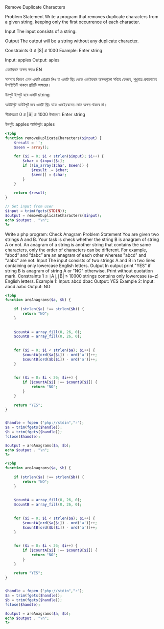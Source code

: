Remove Duplicate Characters

Problem Statement
Write a program that removes duplicate characters from a given string, keeping only the first occurrence of each character.

Input
The input consists of a string.

Output
The output will be a string without any duplicate character.

Constraints
0 ≤ |S| ≤ 1000
Example:
Enter string

Input:
apples
Output:
aples


একইরকম অক্ষর সরাও
EN

সমস্যার বিবরণ
এমন একটি প্রোগ্রাম লিখ যা একটি স্ট্রিং থেকে একইরকম অক্ষরগুলো সরিয়ে ফেলবে, শুধুমাত্র প্রথমবারের উপস্থিতিটি থাকবে প্রতিটি অক্ষরের।

ইনপুট
ইনপুট হবে একটি string

আউটপুট
আউটপুট হবে একটি স্ট্রিং যাতে একইরকমের কোন অক্ষর থাকবে না।

সীমাবদ্ধতা
0 ≤ |S| ≤ 1000
উদাহরণ:
Enter string

ইনপুট:
apples
আউটপুট:
aples

```php
<?php
function removeDuplicateCharacters($input) {
    $result = '';
    $seen = array();
    
    for ($i = 0; $i < strlen($input); $i++) {
        $char = $input[$i];
        if (!in_array($char, $seen)) {
            $result .= $char;
            $seen[] = $char;
        }
    }
    
    return $result;
}

// Get input from user
$input = trim(fgets(STDIN));
$output = removeDuplicateCharacters($input);
echo $output . "\n";
?>
```

Write a php program: 
Check Anagram
Problem Statement
You are given two strings A and B. Your task is check whether the string B is anagram of string A or not. An anagram of a string is another string that contains the same characters, only the order of characters can be different. For example, “abcd” and “dabc” are an anagram of each other whereas "abcd" and "aabc" are not.
Input
The input consists of two strings A and B in two lines containing only lowercase English letters.
Output
In output print "YES" if string B is anagram of string A or "NO" otherwise. Print without quotation mark.
Constraints
1 ≤ ∣A∣,∣B| ≤ 10000
strings contains only lowercase (a−z) English letters.
Example 1:
Input:
abcd
dbac
Output:
YES
Example 2:
Input:
abcd
aabc
Output:
NO


```php
<?php
function areAnagrams($a, $b) {
   
    if (strlen($a) !== strlen($b)) {
        return "NO";
    }
    
    
    $countA = array_fill(0, 26, 0);
    $countB = array_fill(0, 26, 0);
    
    
    for ($i = 0; $i < strlen($a); $i++) {
        $countA[ord($a[$i]) - ord('a')]++;
        $countB[ord($b[$i]) - ord('a')]++;
    }
    
   
    for ($i = 0; $i < 26; $i++) {
        if ($countA[$i] !== $countB[$i]) {
            return "NO";
        }
    }
    
    return "YES";
}


$handle = fopen ("php://stdin","r");
$a = trim(fgets($handle));
$b = trim(fgets($handle));
fclose($handle);

$output = areAnagrams($a, $b);
echo $output . "\n";
?>
```

```php
<?php
function areAnagrams($a, $b) {
   
    if (strlen($a) !== strlen($b)) {
        return "NO";
    }
    
    
    $countA = array_fill(0, 26, 0);
    $countB = array_fill(0, 26, 0);
    
    
    for ($i = 0; $i < strlen($a); $i++) {
        $countA[ord($a[$i]) - ord('a')]++;
        $countB[ord($b[$i]) - ord('a')]++;
    }
    
   
    for ($i = 0; $i < 26; $i++) {
        if ($countA[$i] !== $countB[$i]) {
            return "NO";
        }
    }
    
    return "YES";
}


$handle = fopen ("php://stdin","r");
$a = trim(fgets($handle));
$b = trim(fgets($handle));
fclose($handle);

$output = areAnagrams($a, $b);
echo $output . "\n";
?>
```







